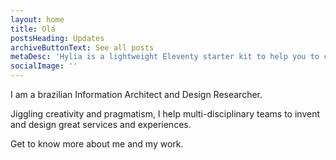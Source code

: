 ```yaml
---
layout: home
title: Olá
postsHeading: Updates
archiveButtonText: See all posts
metaDesc: 'Hylia is a lightweight Eleventy starter kit to help you to create your own blog or personal website.'
socialImage: ''
---
```


I am a brazilian Information Architect and Design Researcher.

Jiggling creativity and pragmatism, I help multi-disciplinary teams to invent and design great services and experiences.

Get to know more about me and my work.
